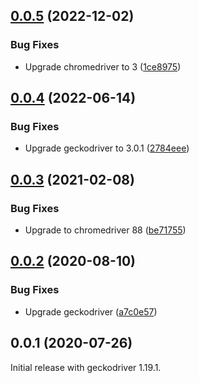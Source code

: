 ## [0.0.5](https://github.com/prantlf/grunt-geckodriver/compare/v0.0.4...v0.0.5) (2022-12-02)


### Bug Fixes

* Upgrade chromedriver to 3 ([1ce8975](https://github.com/prantlf/grunt-geckodriver/commit/1ce8975261f7226efd2ddfd25f393d2c6c5a8417))

## [0.0.4](https://github.com/prantlf/grunt-geckodriver/compare/v0.0.3...v0.0.4) (2022-06-14)

### Bug Fixes

* Upgrade geckodriver to 3.0.1 ([2784eee](https://github.com/prantlf/grunt-geckodriver/commit/2784eee73b6f8809d27bc01cc8e09e32f1353726))

## [0.0.3](https://github.com/prantlf/grunt-geckodriver/compare/v0.0.2...v0.0.3) (2021-02-08)

### Bug Fixes

* Upgrade to chromedriver 88 ([be71755](https://github.com/prantlf/grunt-geckodriver/commit/be7175577804e8c6675faf6dbbda24b806d7d841))

## [0.0.2](https://github.com/prantlf/grunt-geckodriver/compare/v0.0.1...v0.0.2) (2020-08-10)

### Bug Fixes

* Upgrade geckodriver ([a7c0e57](https://github.com/prantlf/grunt-geckodriver/commit/a7c0e579618c0d14b1d16565aa67a6a0664e6d47))

## 0.0.1 (2020-07-26)

Initial release with geckodriver 1.19.1.
